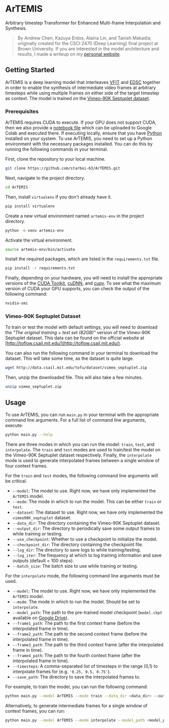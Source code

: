 # ArTEMIS

Arbitrary timestep Transformer for Enhanced Multi-frame Interpolation and Synthesis.

> By Andrew Chen, Kazuya Erdos, Alaina Lin, and Tanish Makadia; originally created for the CSCI 2470 (Deep Learning) final project at Brown University. If you are interested in the model architecture and results, I made a writeup on my [personal website](https://tanishmakadia.com/projects/artemis).

## Getting Started

ArTEMIS is a deep learning model that interleaves [VFIT](https://github.com/zhshi0816/Video-Frame-Interpolation-Transformer) and [EDSC](https://github.com/Xianhang/EDSC-pytorch) together in order to enable the synthesis of intermediate video frames at arbitrary timesteps while using multiple frames on either side of the target timestep as context. The model is trained on the [Vimeo-90K Septuplet dataset](http://toflow.csail.mit.edu/).

### Prerequisites

ArTEMIS requires CUDA to execute. If your GPU does not support CUDA, then we also provide a [notebook file](train_google_colab.ipynb) which can be uploaded to Google Colab and executed there. If executing locally, ensure that you have [Python](https://www.python.org) installed on your system. To use ArTEMIS, you need to set up a Python environment with the necessary packages installed. You can do this by running the following commands in your terminal.

First, clone the repository to your local machine.

```bash
git clone https://github.com/starboi-63/ArTEMIS.git
```

Next, navigate to the project directory.

```bash
cd ArTEMIS
```

Then, install `virtualenv` if you don't already have it.

```bash
pip install virtualenv
```

Create a new virtual environment named `artemis-env` in the project directory.

```bash
python -m venv artemis-env
```

Activate the virtual environment.

```bash
source artemis-env/bin/activate
```

Install the required packages, which are listed in the `requirements.txt` file.

```bash
pip install -r requirements.txt
```

Finally, depending on your hardware, you will need to install the appropriate versions of the [CUDA Toolkit](https://developer.nvidia.com/cuda-toolkit), [cuDNN](https://docs.nvidia.com/deeplearning/cudnn/latest/installation/overview.html), and [cupy](https://docs.cupy.dev/en/stable/install.html). To see what the maximum version of CUDA your GPU supports, you can check the output of the following command:

```bash
nvidia-smi
```

### Vimeo-90K Septuplet Dataset

To train or test the model with default settings, you will need to download the _"The original training + test set (82GB)"_ version of the Vimeo-90K Septuplet dataset. This data can be found on the official website at [http://toflow.csail.mit.edu/](http://toflow.csail.mit.edu/).

You can also run the following command in your terminal to download the dataset. This will take some time, as the dataset is quite large.

```bash
wget http://data.csail.mit.edu/tofu/dataset/vimeo_septuplet.zip
```

Then, unzip the downloaded file. This will also take a few minutes.

```bash
unzip vimeo_septuplet.zip
```

## Usage

To use ArTEMIS, you can run `main.py` in your terminal with the appropriate command line arguments. For a full list of command line arguments, execute:

```bash
python main.py --help
```

There are three modes in which you can run the model: `train`, `test`, and `interpolate`. The `train` and `test` modes are used to train/test the model on the Vimeo-90K Septuplet dataset respectively. Finally, the `interpolate` mode is used to generate interpolated frames between a single window of four context frames.

For the `train` and `test` modes, the following command line arguments will be critical.

- `--model`: The model to use. Right now, we have only implemented the `ArTEMIS` model.
- `--mode`: The mode in which to run the model. This can be either `train` or `test`.
- `--dataset`: The dataset to use. Right now, we have only implemented the `vimeo90K_septuplet` dataset.
- `--data_dir`: The directory containing the Vimeo-90K Septuplet dataset.
- `--output_dir`: The directory to periodically save some output frames to while training or testing.
- `--use_checkpoint`: Whether to use a checkpoint to initialize the model.
- `--checkpoint_dir`: The directory containing the checkpoint file.
- `--log_dir`: The directory to save logs to while training/testing.
- `--log_iter`: The frequency at which to log training information and save outputs (default = 100 steps).
- `--batch_size`: The batch size to use while training or testing.

For the `interpolate` mode, the following command line arguments must be used.

- `--model`: The model to use. Right now, we have only implemented the `ArTEMIS` model.
- `--mode`: The mode in which to run the model. Should be set to `interpolate`.
- `--model_path`: The path to the pre-trained model checkpoint (`model.ckpt` available on [Google Drive](https://drive.google.com/file/d/1JibdJDBeTXlMbvqwdV_4r86kVUwk8u9C/view?usp=share_link)).
- `--frame1_path`: The path to the first context frame (before the interpolated frame in time).
- `--frame2_path`: The path to the second context frame (before the interpolated frame in time).
- `--frame3_path`: The path to the third context frame (after the interpolated frame in time).
- `--frame4_path`: The path to the fourth context frame (after the interpolated frame in time).
- `--timesteps`: A comma-separated list of timesteps in the range (0,1) to interpolate frames for (e.g. `'0.25, 0.5, 0.75'`).
- `--save_path`: The directory to save the interpolated frames to.

For example, to train the model, you can run the following command:

```bash
python main.py --model ArTEMIS --mode train --data_dir <data_dir> --output_dir <output_dir> --log_dir <log_dir> --use_checkpoint --checkpoint_dir <checkpoint_dir> --batch_size <batch_size>
```

Alternatively, to generate intermediate frames for a single window of context frames, you can run:

```bash
python main.py --model ArTEMIS --mode interpolate --model_path <model_path> --frame1_path <frame1_path> --frame2_path <frame2_path> --frame3_path <frame3_path> --frame4_path <frame4_path> --timesteps <timesteps> --save_path <save_path>
```
